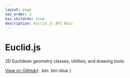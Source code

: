 ```yaml
---
layout: page
nav_order: 3
has_children: true
description: Euclid.js API Docs
---
```


# Euclid.js

2D Euclidean geometry classes, utilities, and drawing tools.

[View on GitHub](https://github.com/mathigon/euclid.js){: .btn .btn-blue }
